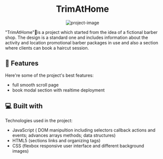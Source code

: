 <h1 align="center" id="title">TrimAtHome</h1>

<p align="center"><img src="https://socialify.git.ci/jucastefan/trimathome/image?language=1&amp;logo=https%3A%2F%2Fi.ibb.co%2F8ggGMH7%2Ftrimathome.png&amp;name=1&amp;owner=1&amp;pattern=Solid&amp;theme=Dark" alt="project-image"></p>

<p id="description">"TrimAtHome"💈is a project which started from the idea of a fictional barber shop. The design is a standard one and includes information about the activity and location promotional barber packages in use and also a section where clients can book a haircut session.</p>

  
  
<h2>🧐 Features</h2>

Here're some of the project's best features:

*   full smooth scroll page
*   book modal section with realtime deployment

  
  
<h2>💻 Built with</h2>

Technologies used in the project:

*   JavaScript ( DOM manipultion including selectors callback actions and events; advances arrays methods; data structures)
*   HTML5 (sections links and organizing tags)
*   CSS (flexbox responsive user interface and different background images)
